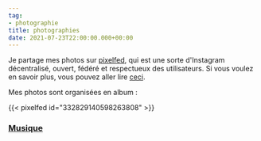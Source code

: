 ```yaml
---
tag:
- photographie
title: photographies
date: 2021-07-23T22:00:00.000+00:00
---
```

Je partage mes photos sur [pixelfed](https://pixelfed.social), qui est une sorte d'Instagram décentralisé, ouvert, fédéré et respectueux des utilisateurs. Si vous voulez en savoir plus, vous pouvez aller lire [ceci](https://pixelfed.social/site/about).

Mes photos sont organisées en album :

{{< pixelfed id="332829140598263808" >}}
### [Musique](https://pixelfed.social/c/332806093870862336)


